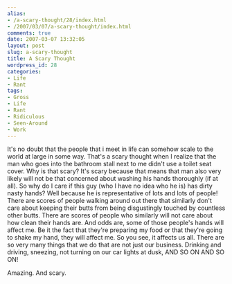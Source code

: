 ```yaml
---
alias:
- /a-scary-thought/28/index.html
- /2007/03/07/a-scary-thought/index.html
comments: true
date: 2007-03-07 13:32:05
layout: post
slug: a-scary-thought
title: A Scary Thought
wordpress_id: 28
categories:
- Life
- Rant
tags:
- Gross
- Life
- Rant
- Ridiculous
- Seen-Around
- Work
---
```


It's no doubt that the people that i meet in life can somehow scale to the world at large in some way.  That's a scary thought when I realize that the man who goes into the bathroom stall next to me didn't use a toilet seat cover.  Why is that scary?    It's scary because that means that man also very likely will not be that concerned about washing his hands thoroughly (if at all).  So why do I care if this guy (who I have no idea who he is) has dirty nasty hands?  Well because he is representative of lots and lots of people!  There are scores of people walking around out there that similarly don't care about keeping their butts from being disgustingly touched by countless other butts.  There are scores of people who similarly will not care about how clean their hands are.  And odds are, some of those people's hands will affect me.  Be it the fact that they're preparing my food or that they're going to shake my hand, they will affect me.  So you see, it affects us all.  There are so very many things that we do that are not just our business.  Drinking and driving, sneezing, not turning on our car lights at dusk, AND SO ON AND SO ON!

Amazing.  And scary.  
